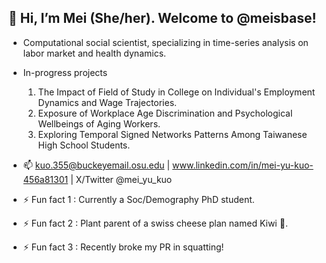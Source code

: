 ## 👋 Hi, I’m Mei (She/her). Welcome to @meisbase!

- Computational social scientist, specializing in time-series analysis on labor market and health dynamics. 
- In-progress projects

  1. The Impact of Field of Study in College on Individual's Employment Dynamics and Wage Trajectories.
  2. Exposure of Workplace Age Discrimination and Psychological Wellbeings of Aging Workers.
  3. Exploring Temporal Signed Networks Patterns Among Taiwanese High School Students.
  
- 📫 kuo.355@buckeyemail.osu.edu | www.linkedin.com/in/mei-yu-kuo-456a81301 | X/Twitter @mei_yu_kuo
  
- ⚡ Fun fact 1 : Currently a Soc/Demography PhD student. 
- ⚡ Fun fact 2 : Plant parent of a swiss cheese plan named Kiwi 🌱.
- ⚡ Fun fact 3 : Recently broke my PR in squatting! 

<!---
meis-git/meis-git is a ✨ special ✨ repository because its `README.md` (this file) appears on your GitHub profile.
You can click the Preview link to take a look at your changes.
--->
